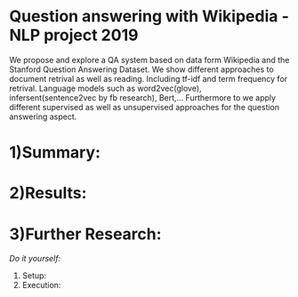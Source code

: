 # Question answering with Wikipedia - NLP project 2019
We propose and explore a QA system based on data form Wikipedia and the Stanford Question Answering Dataset. We show different approaches to document retrival as well as reading. Including tf-idf and term frequency for retrival. Language models such as word2vec(glove), infersent(sentence2vec by fb research), Bert,... Furthermore to we apply different supervised as well as unsupervised approaches for the question answering aspect.

# 1)Summary:

# 2)Results:

# 3)Further Research:

_Do it yourself:_
1) Setup:
2) Execution:
